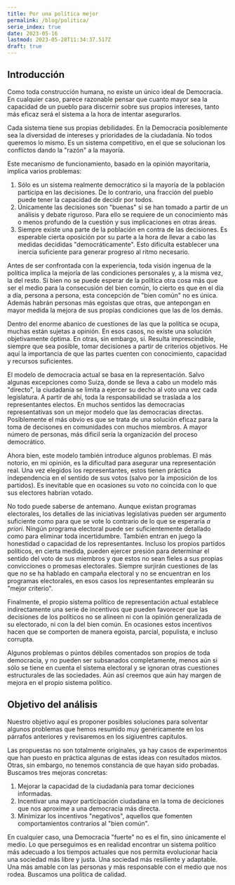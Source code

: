 ```yaml
---
title: Por una política mejor
permalink: /blog/politica/
serie_index: true
date: 2023-05-16
lastmod: 2023-05-28T11:34:37.517Z
draft: true
---
```


## Introducción
Como toda construcción humana, no existe un único ideal de Democracia. En cualquier caso, parece razonable pensar que cuanto mayor sea la capacidad de un pueblo para discernir sobre sus propios intereses, tanto más eficaz será el sistema a la hora de intentar asegurarlos.

Cada sistema tiene sus propias debilidades. En la Democracia posiblemente sea la diversidad de intereses y prioridades de la ciudadanía. No todos queremos lo mismo. Es un sistema competitivo, en el que se solucionan los conflictos dando la "razón" a la mayoría.

Este mecanismo de funcionamiento, basado en la opinión mayoritaria, implica varios problemas:
1. Sólo es un sistema realmente democrático si la mayoría de la población participa en las decisiones. De lo contrario, una fracción del pueblo puede tener la capacidad de decidir por todos.
1. Únicamente las decisiones son "buenas" si se han tomado a partir de un análisis y debate riguroso. Para ello se requiere de un conocimiento más o menos profundo de la cuestión y sus implicaciones en otras áreas. 
1. Siempre existe una parte de la población en contra de las decisiones. Es esperable cierta oposición por su parte a la hora de llevar a cabo las medidas decididas "democráticamente". Esto dificulta establecer una inercia suficiente para generar progreso al ritmo necesario.

Antes de ser confrontada con la experiencia, toda visión ingenua de la política implica la mejoría de las condiciones personales y, a la misma vez, la del resto. Si bien no se puede esperar de la política otra cosa más que ser el medio para la consecusión del bien común, lo cierto es que en el día a día, persona a persona, esta concepción de "bien común" no es única. Además habrán personas más egoistas que otras, que antepongan en mayor medida la mejora de sus propias condiciones que las de los demás. 

Dentro del enorme abanico de cuestiones de las que la política se ocupa, muchas están sujetas a opinión. En esos casos, no existe una solución objetivamente óptima. En otras, sin embargo, sí. Resulta imprescindible, siempre que sea posible, tomar decisiones a partir de criterios objetivos. He aquí la importancia de que las partes cuenten con conocimiento, capacidad y recursos suficientes.

El modelo de democracia actual se basa en la representación. Salvo algunas excepciones como Suiza, donde se lleva a cabo un modelo más "directo", la ciudadanía se limita a ejercer su decho al voto una vez cada legislatura. A partir de ahí, toda la responsabilidad se traslada a los representantes electos. En muchos sentidos las democracias representativas son un mejor modelo que las democracias directas. Posiblemente el más obvio es que se trata de una solución eficaz para la toma de decisones en comunidades con muchos miembros. A mayor número de personas, más dificil sería la organización del proceso democrático.

Ahora bien, este modelo también introduce algunos problemas. El más notorio, en mi opinión, es la dificultad para asegurar una representación real. Una vez elegidos los representantes, estos tienen práctica independencia en el sentido de sus votos (salvo por la imposición de los partidos). Es inevitable que en ocasiones su voto no coincida con lo que sus electores habrían votado. 

No todo puede saberse de antemano. Aunque existan programas electorales, los detalles de las iniciativas legislativas pueden ser argumento suficiente como para que se vote lo contrario de lo que se esperaría *a priori*. Ningún programa electoral puede ser suficientemente detallado como para eliminar toda incertidumbre. También entran en juego la honestidad o capacidad de los representantes. Incluso los propios partídos políticos, en cierta medida, pueden ejercer presión para determinar el sentido del voto de sus miembros y que estos no sean fieles a sus propias convicciones o promesas electorales. Siempre surjirán cuestiones de las que no se ha hablado en campaña electoral y no se encuentran en los programas electorales, en esos casos los representantes emplearán su "mejor criterio". 

Finalmente, el propio sistema político de representación actual establece indirectamente una serie de incentivos que pueden favorecer que las decisiones de los políticos no se alineen ni con la opinión generalizada de su electorado, ni con la del bien común. En ocasiones estos incentivos hacen que se comporten de manera egoista, parcial, populista, e incluso corrupta.

Algunos problemas o púntos débiles comentados son propios de toda democracia, y no pueden ser subsanados completamente, menos aún si sólo se tiene en cuenta el sistema electoral y se ignoran otras cuestiones estructurales de las sociedades. Aún así creemos que aún hay margen de mejora en el propio sistema político. 

## Objetivo del análisis
Nuestro objetivo aquí es proponer posibles soluciones para solventar algunos problemas que hemos resumido muy genéricamente en los párrafos anteriores y revisaremos en los sigiuentres capítulos.

Las propuestas no son totalmente originales, ya hay casos de experimentos que han puesto en práctica algunas de estas ideas con resultados mixtos. Otras, sin embargo, no tenemos constancia de que hayan sido probadas. Buscamos tres mejoras concretas:
1. Mejorar la capacidad de la ciudadanía para tomar deciciones informadas.
1. Incentivar una mayor participación ciudadana en la toma de deciciones que nos aproxime a una democracia más directa.
1. Minimizar los incentivos "negativos", aquellos que fomenten comportamientos contrarios al "bien común".

En cualquier caso, una Democracia "fuerte" no es el fin, sino únicamente el medio. Lo que perseguimos es en realidad encontrar un sistema político más adecuado a los tiempos actuales que nos permita evolucionar hacia una sociedad más libre y justa. Una sociedad más resiliente y adaptable. Una más amable con las personas y más responsable con el medio que nos rodea. Buscamos una política de calidad.

